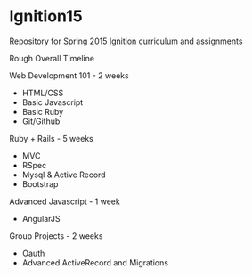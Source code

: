 # Ignition15
Repository for Spring 2015 Ignition curriculum and assignments

Rough Overall Timeline

Web Development 101 - 2 weeks 
- HTML/CSS 
- Basic Javascript
- Basic Ruby
- Git/Github

Ruby + Rails - 5 weeks
- MVC
- RSpec
- Mysql & Active Record
- Bootstrap 

Advanced Javascript - 1 week
- AngularJS

Group Projects - 2 weeks
- Oauth
- Advanced ActiveRecord and Migrations
